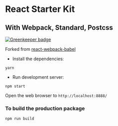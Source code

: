 # React Starter Kit
## With Webpack, Standard, Postcss

[![Greenkeeper badge](https://badges.greenkeeper.io/tongrhj/weedle.svg)](https://greenkeeper.io/)

Forked from [react-webpack-babel](https://github.com/alicoding/react-webpack-babel)

* Install the dependencies:

```
yarn
```

* Run development server:

```
npm start
```

Open the web browser to `http://localhost:8888/`

### To build the production package

```
npm run build
```
